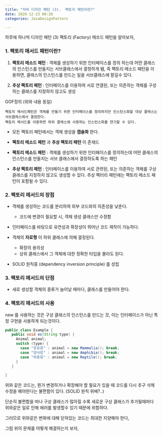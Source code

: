 ```yaml
---
title: "자바 디자인 패턴 (3).  팩토리 패턴이란?"
date: 2020-12-23 08:20
categories: JavaDesignPattern

---
```


하루에 하나씩 디자인 패턴 
(3) 팩토리 (Factory) 메쏘드 패턴을 알아보자, 


### 1. 팩토리 메서드 패턴이란?

1. __팩토리 메소드 패턴__ : 객체를 생성하기 위한 인터페이스를 정의 하는데 어떤 클래스의 인스턴스를 만들지는 서브클래스에서 결정하게 됌, 즉 팩토리 메소드 패턴을 이용하면, 클래스의 인스턴스를 만드는 일을 서브클래스에 맡길수 있다.

2. __추상 팩토리 패턴__ : 인터페이스를 이용하여 서로 연결된, 또는 의존하는 객체를 구성하는 클래스를 지정하지 않고도 생성


GOF정의 (위와 내용 동일)
```
팩토리 메서드패턴은 객체를 만들기 위한 인터페이스를 정의하지만 인스턴스화할 대상 클래스는 서브클래스에서 결정한다.
팩토리 메서드를 이용하면 하위 클래스에 사용하는 인스턴스화를 연기할 수 있다. 
```

- 모든 팩토리 패턴에서는 객체 생성을 __캡슐화__ 한다.
- __팩토리 메소드 패턴__ 과 __추상 팩토리 패턴__ 이 존재드

- __팩토리 메소드 패턴__ : 객체를 생성하기 위한 인터페이스를 정의하는데 어떤 클래스의 인스턴스를 만들지는 서브 클래스에서 결정하도록 하는 패턴
- __추상 팩토리 패턴__ : 인터페이스를 이용하여 서로 관련된, 또는 의존하는 객체를 구상 클래스를 지정하지 않고도 생성할 수 있다. 추상 팩터리 패턴에는 팩토리 메소드 패턴이 포함될 수 있다.



### 2. 팩토리 메서드의 장점

- 객체를 생성하는 코드를 분리하여 외부 코드와의 의존성을 낮춘다.
    - 코드에 변경이 필요할 시, 객체 생성 클래스만 수정함
    
- 인터페이스를 바탕으로 유연성과 확장성이 뛰어난 코드 제작이 가능하다.

- 객체의 __자료형__ 이 하위 클래스에 의해 결정된다.
    - 확장의 용의성
    - 상위 클래스에서 그 객체에 대한 정확한 타입을 몰라도 된다.
    
- SOLID 원칙중 (dependency inversion principle) 를 성립


### 3. 팩토리 메서드의 단점

- 새로 생성할 객체의 종류가 늘어날 때마다, 클래스를 만들어야 한다. 


### 4. 팩토리 메서드의 사용

new 를 사용하는 것은 구상 클래스의 인스턴스를 만드는 것, 이는 인터페이스가 아닌 특정 구현을 사용하게 되는것이다. 

```java
public class Example {
   public void ex(String type) {
     Animal animal;
     switch (type) {
       case "포유류" : animal = new Mammalia(); break;
       case "양서류" : animal = new Amphibia(); break;
       case "파충류" : animal = new Reptile(); break;
     }
   }
    
}
```

위와 같은 코드는, 뭔가 변경하거나 확장해야 할 필요가 있을 때 코드를 다시 추구 삭제 수정을 해야한다는 불편함이 있다. (SOLID 원칙 위배?..) 

단순히 불편함을 떠나 구상 클래스가 많아질 수록 새로운 구상 클래스가 추가될때마다 위와같은 일로 인해 에러를 발생할수 있기 때문에 위험하다.

그러므로 위와같은 변화에 대해 닫혀있는 코드는 최대한 지양해야 한다,

그럼 위의 문제를 어떻게 해결하는지 보자,

